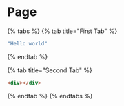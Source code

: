# Page



{% tabs %}
{% tab title="First Tab" %}
```typescript
"Hello world"
```
{% endtab %}

{% tab title="Second Tab" %}
```html
<div></div>
```
{% endtab %}
{% endtabs %}
